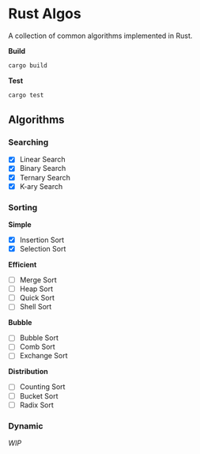 # Rust Algos
A collection of common algorithms implemented in Rust.

**Build**
```sh
cargo build
```

**Test**
``` sh
cargo test
```

## Algorithms

### Searching

- [x] Linear Search
- [x] Binary Search
- [x] Ternary Search
- [x] K-ary Search

### Sorting

**Simple**
- [x] Insertion Sort
- [x] Selection Sort

**Efficient**
- [ ] Merge Sort
- [ ] Heap Sort
- [ ] Quick Sort
- [ ] Shell Sort

**Bubble**
- [ ] Bubble Sort
- [ ] Comb Sort
- [ ] Exchange Sort

**Distribution**
- [ ] Counting Sort
- [ ] Bucket Sort
- [ ] Radix Sort

### Dynamic

*WIP*
